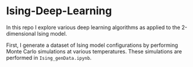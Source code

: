 # Ising-Deep-Learning
In this repo I explore various deep learning algorithms as applied to the 2-dimensional Ising model.

First, I generate a dataset of Ising model configurations by performing Monte Carlo simulations at various temperatures.
These simulations are performed in ```Ising_genData.ipynb```.
